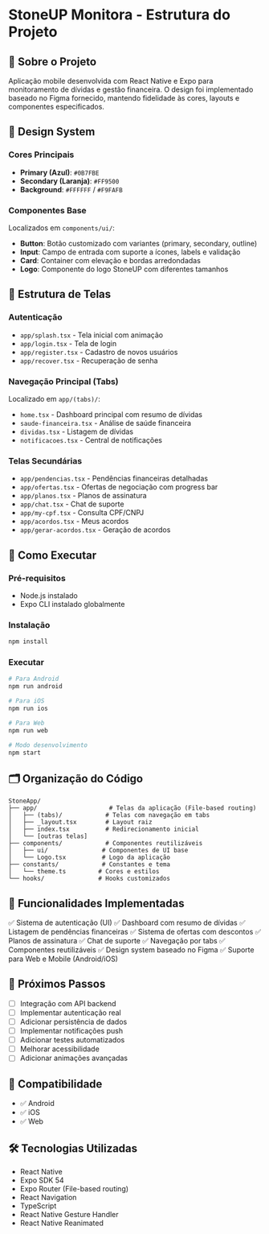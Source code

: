 # StoneUP Monitora - Estrutura do Projeto

## 📱 Sobre o Projeto

Aplicação mobile desenvolvida com React Native e Expo para monitoramento de dívidas e gestão financeira. O design foi implementado baseado no Figma fornecido, mantendo fidelidade às cores, layouts e componentes especificados.

## 🎨 Design System

### Cores Principais
- **Primary (Azul)**: `#0B7FBE`
- **Secondary (Laranja)**: `#FF9500`
- **Background**: `#FFFFFF` / `#F9FAFB`

### Componentes Base
Localizados em `components/ui/`:
- **Button**: Botão customizado com variantes (primary, secondary, outline)
- **Input**: Campo de entrada com suporte a ícones, labels e validação
- **Card**: Container com elevação e bordas arredondadas
- **Logo**: Componente do logo StoneUP com diferentes tamanhos

## 📂 Estrutura de Telas

### Autenticação
- `app/splash.tsx` - Tela inicial com animação
- `app/login.tsx` - Tela de login
- `app/register.tsx` - Cadastro de novos usuários
- `app/recover.tsx` - Recuperação de senha

### Navegação Principal (Tabs)
Localizado em `app/(tabs)/`:
- `home.tsx` - Dashboard principal com resumo de dívidas
- `saude-financeira.tsx` - Análise de saúde financeira
- `dividas.tsx` - Listagem de dívidas
- `notificacoes.tsx` - Central de notificações

### Telas Secundárias
- `app/pendencias.tsx` - Pendências financeiras detalhadas
- `app/ofertas.tsx` - Ofertas de negociação com progress bar
- `app/planos.tsx` - Planos de assinatura
- `app/chat.tsx` - Chat de suporte
- `app/my-cpf.tsx` - Consulta CPF/CNPJ
- `app/acordos.tsx` - Meus acordos
- `app/gerar-acordos.tsx` - Geração de acordos

## 🚀 Como Executar

### Pré-requisitos
- Node.js instalado
- Expo CLI instalado globalmente

### Instalação
```bash
npm install
```

### Executar
```bash
# Para Android
npm run android

# Para iOS
npm run ios

# Para Web
npm run web

# Modo desenvolvimento
npm start
```

## 🗂️ Organização do Código

```
StoneApp/
├── app/                    # Telas da aplicação (File-based routing)
│   ├── (tabs)/            # Telas com navegação em tabs
│   ├── _layout.tsx        # Layout raiz
│   ├── index.tsx          # Redirecionamento inicial
│   └── [outras telas]
├── components/            # Componentes reutilizáveis
│   ├── ui/               # Componentes de UI base
│   └── Logo.tsx          # Logo da aplicação
├── constants/            # Constantes e tema
│   └── theme.ts         # Cores e estilos
└── hooks/               # Hooks customizados
```

## 🎯 Funcionalidades Implementadas

✅ Sistema de autenticação (UI)
✅ Dashboard com resumo de dívidas
✅ Listagem de pendências financeiras
✅ Sistema de ofertas com descontos
✅ Planos de assinatura
✅ Chat de suporte
✅ Navegação por tabs
✅ Componentes reutilizáveis
✅ Design system baseado no Figma
✅ Suporte para Web e Mobile (Android/iOS)

## 🔄 Próximos Passos

- [ ] Integração com API backend
- [ ] Implementar autenticação real
- [ ] Adicionar persistência de dados
- [ ] Implementar notificações push
- [ ] Adicionar testes automatizados
- [ ] Melhorar acessibilidade
- [ ] Adicionar animações avançadas

## 📱 Compatibilidade

- ✅ Android
- ✅ iOS
- ✅ Web

## 🛠️ Tecnologias Utilizadas

- React Native
- Expo SDK 54
- Expo Router (File-based routing)
- React Navigation
- TypeScript
- React Native Gesture Handler
- React Native Reanimated
